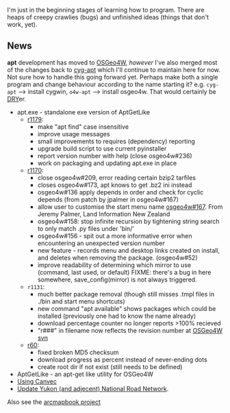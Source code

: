 I'm just in the beginning stages of learning how to program. There are heaps of creepy crawlies (bugs) and unfinished ideas (things that don't work, yet).

## News ##

**apt** development has moved to [OSGeo4W](http://trac.osgeo.org/osgeo4w/), _however_ I've also merged most of the changes back to [cyg-apt](http://code.google.com/p/maphew/source/browse/trunk/other/cyg-apt.py) which I'll continue to maintain here for now. Not sure how to handle this going forward yet. Perhaps make both a single program and change behaviour according to the name starting it? e.g. `cyg-apt` --> install cygwin, `o4w-apt` --> install osgeo4w. That would certainly be [DRY](http://c2.com/cgi/wiki?DontRepeatYourself)er.

  * apt.exe - standalone exe version of AptGetLike
    * [r1179](http://trac.osgeo.org/osgeo4w/log/trunk/apt/apt.py?rev=1179):
      * make "apt find" case insensitive
      * improve usage messages
      * small improvements to requires (dependency) reporting
      * upgrade build script to use current pyinstaller
      * report version number with help (close osgeo4w#236)
      * work on packaging and updating apt.exe in place
    * [r1170](http://trac.osgeo.org/osgeo4w/log/trunk/apt/apt.py?rev=1170):
      * close osgeo4w#209, error reading certain bzip2 tarfiles
      * closes osgeo4w#173, apt knows to get .bz2 ini instead
      * osgeo4w#136 apply depends in order and check for cyclic depends (from patch by jpalmer in osgeo4w#167)
      * allow user to customise the start menu name [osgeo4w#167](osgeo4w#167.md). From Jeremy Palmer, Land Information New Zealand
      * osgeo4w#158: stop infinite recursion by tightening string search to only match .py files under 'bin/'
      * osgeo4w#156 - spit out a more informative error when encountering an unexpected version number
      * new feature - records menu and desktop links created on install, and deletes when removing the package. (osgeo4w#52)
      * improve readability of determining which mirror to use (command, last used, or default) FIXME: there's a bug in here somewhere, save\_config(mirror) is not always triggered.
    * `r1131`:
      * much better package removal (though still misses .tmpl files in ./bin and start menu shortcuts)
      * new command "apt available" shows packages which could be installed (previously one had to know the name already)
      * download percentage counter no longer reports >100% recieved
      * "r###" in filename now reflects the revision number at [OSGeo4W svn](http://trac.osgeo.org/osgeo4w/browser/trunk/apt/)
    * [r60](https://code.google.com/p/maphew/source/detail?r=60):
      * fixed broken MD5 checksum
      * download progress as percent instead of never-ending dots
      * create root dir if not exist (still needs to be defined)
  * AptGetLike - an apt-get like utility for OSGeo4W
  * [Using Canvec](http://maphew.googlecode.com/svn/trunk/gis/canvec/)
  * [Update Yukon (and adjecent) National Road Network](http://maphew.googlecode.com/svn/trunk/gis/geobase/).

Also see the [arcmapbook project](http://code.google.com/p/arcmapbook/)